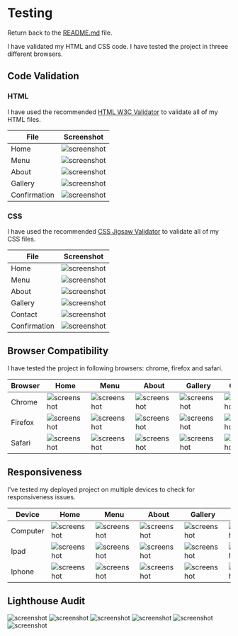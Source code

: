 # Testing

Return back to the [README.md](README.md) file.

I have validated my HTML and CSS code.
I have tested the project in threee different browsers.
 

## Code Validation

### HTML

I have used the recommended [HTML W3C Validator](https://validator.w3.org) to validate all of my HTML files.

| File | Screenshot |
| --- | --- |
| Home | ![screenshot](documentation/html-validator-index.png) |
| Menu | ![screenshot](documentation/html-validator-menu.png) |
| About | ![screenshot](documentation/html-validator-about.png) |
| Gallery | ![screenshot](documentation/html-validator-gallery.png) |
| Confirmation | ![screenshot](documentation/html-validator-confirmation.png) |


### CSS

I have used the recommended [CSS Jigsaw Validator](https://jigsaw.w3.org/css-validator) to validate all of my CSS files.

| File | Screenshot |
| --- | --- |
| Home | ![screenshot](documentation/css-validation-index.png) |
| Menu | ![screenshot](documentation/css-validation-menu.png) |
| About | ![screenshot](documentation/css-validation-about.png) |
| Gallery | ![screenshot](documentation/css-validation-gallery.png) |
| Contact | ![screenshot](documentation/css-validation-contact.png) |
| Confirmation | ![screenshot](documentation/css-validation-confirmation.png) |


## Browser Compatibility

I have tested the project in following browsers: chrome, firefox and safari.

| Browser | Home | Menu |  About |  Gallery | Contact | Confirmation |
| --- | --- | --- | --- | --- | --- |--- |
| Chrome | ![screenshot](documentation/chrome-index.png) | ![screenshot](documentation/chrome-menu.png) | ![screenshot](documentation/chrome-about.png) | ![screenshot](documentation/chrome-gallery.png) | ![screenshot](documentation/chrome-contact.png) | ![screenshot](documentation/chrome-confirmation.png) |
| Firefox | ![screenshot](documentation/firefox-index.png) | ![screenshot](documentation/firefox-menu.png) | ![screenshot](documentation/firefox-about.png) | ![screenshot](documentation/firefox-gallery.png) | ![screenshot](documentation/firefox-contact.png) | ![screenshot](documentation/firefox-confirmation.png) |
| Safari | ![screenshot](documentation/safari-index.png) | ![screenshot](documentation/safari-menu.png) | ![screenshot](documentation/safari-about.png) | ![screenshot](documentation/safari-gallery.png) | ![screenshot](documentation/safari-contact.png) | ![screenshot](documentation/safari-confirmation.png) |


## Responsiveness

I've tested my deployed project on multiple devices to check for responsiveness issues.

| Device | Home | Menu |  About |  Gallery | Contact | Confirmation |
| --- | --- | --- | --- | --- | --- | --- |
| Computer | ![screenshot](documentation/chrome-index.png) | ![screenshot](documentation/chrome-menu.png) | ![screenshot](documentation/chrome-about.png) | ![screenshot](documentation/chrome-gallery.png) | ![screenshot](documentation/chrome-contact.png) | ![screenshot](documentation/chrome-confirmation.png) |
| Ipad | ![screenshot](documentation/ipad-index.png) | ![screenshot](documentation/ipad-about.png) | ![screenshot](documentation/ipad-menu.png) | ![screenshot](documentation/ipad-gallery.png) | ![screenshot](documentation/ipad-contact.png) | ![screenshot](documentation/ipad-confirmation.png) |
| Iphone | ![screenshot](documentation/iphone-index.png) | ![screenshot](documentation/iphone-menu.png) | ![screenshot](documentation/iphone-about.png) | ![screenshot](documentation/iphone-gallery.png) | ![screenshot](documentation/iphone-contact.png) | ![screenshot](documentation/iphone-confirmation.png) |


## Lighthouse Audit

![screenshot](documentation/lighthouse-index.png)
![screenshot](documentation/lighthouse-menu.png)
![screenshot](documentation/lighthouse-about.png)
![screenshot](documentation/lighthouse-gallery.png)
![screenshot](documentation/lighthouse-contact.png)
![screenshot](documentation/lighthouse-confirmation.png)
